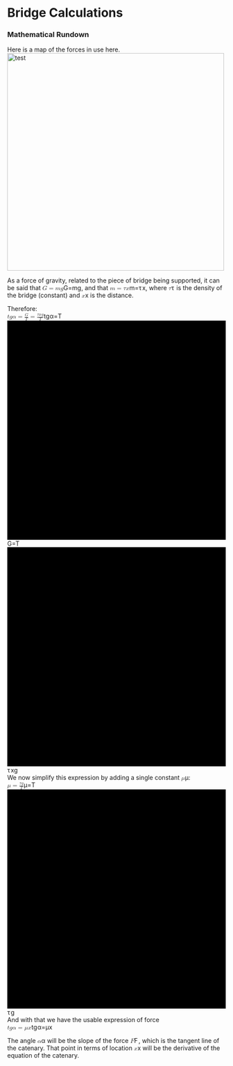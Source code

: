 <!DOCTYPE html>
<html>

<head>
  <meta charset="utf-8">
  <meta name="viewport" content="width=device-width, initial-scale=1.0">
  <title>Initial Calculations</title>
  <link rel="stylesheet" href="https://stackedit.io/style.css" />
</head>

<body class="stackedit">
  <div class="stackedit__html"><h1 id="bridge-calculations">Bridge Calculations</h1>
<h3 id="mathematical-rundown">Mathematical Rundown</h3>
<p>Here is a map of the forces in use here.<br>
<img src="https://lh3.googleusercontent.com/kPflRKsdjN75qz0TqPaPiLtsawX1owV9nghYOuvZLJ7RtvpSpv0x_VhpE6vz6RpNxKBomyMyQ8p7IEH2hxtXU8JrU4YqHfq4k1a1JjYwF1rCCrhQd51feInV6LL3R6LdVgUJtXSU2cITal-WQg" alt="test" width="500"></p>
<p>As a force of gravity, related to the piece of bridge being supported, it can be said that <span class="katex--inline"><span class="katex"><span class="katex-mathml"><math><semantics><mrow><mi>G</mi><mo>=</mo><mi>m</mi><mi>g</mi></mrow><annotation encoding="application/x-tex">G=mg</annotation></semantics></math></span><span class="katex-html" aria-hidden="true"><span class="strut" style="height: 0.68333em;"></span><span class="strut bottom" style="height: 0.87777em; vertical-align: -0.19444em;"></span><span class="base"><span class="mord mathit">G</span><span class="mrel">=</span><span class="mord mathit">m</span><span class="mord mathit" style="margin-right: 0.03588em;">g</span></span></span></span></span>, and that <span class="katex--inline"><span class="katex"><span class="katex-mathml"><math><semantics><mrow><mi>m</mi><mo>=</mo><mi>τ</mi><mi>x</mi></mrow><annotation encoding="application/x-tex">m=\tau x</annotation></semantics></math></span><span class="katex-html" aria-hidden="true"><span class="strut" style="height: 0.43056em;"></span><span class="strut bottom" style="height: 0.43056em; vertical-align: 0em;"></span><span class="base"><span class="mord mathit">m</span><span class="mrel">=</span><span class="mord mathit" style="margin-right: 0.1132em;">τ</span><span class="mord mathit">x</span></span></span></span></span>, where <span class="katex--inline"><span class="katex"><span class="katex-mathml"><math><semantics><mrow><mi>τ</mi></mrow><annotation encoding="application/x-tex">\tau</annotation></semantics></math></span><span class="katex-html" aria-hidden="true"><span class="strut" style="height: 0.43056em;"></span><span class="strut bottom" style="height: 0.43056em; vertical-align: 0em;"></span><span class="base"><span class="mord mathit" style="margin-right: 0.1132em;">τ</span></span></span></span></span> is the density of the bridge (constant) and <span class="katex--inline"><span class="katex"><span class="katex-mathml"><math><semantics><mrow><mi>x</mi></mrow><annotation encoding="application/x-tex">x</annotation></semantics></math></span><span class="katex-html" aria-hidden="true"><span class="strut" style="height: 0.43056em;"></span><span class="strut bottom" style="height: 0.43056em; vertical-align: 0em;"></span><span class="base"><span class="mord mathit">x</span></span></span></span></span> is the distance.</p>
<p>Therefore:<br>
<span class="katex--display"><span class="katex-display"><span class="katex"><span class="katex-mathml"><math><semantics><mrow><mi>t</mi><mi>g</mi><mi>α</mi><mo>=</mo><mfrac><mrow><mi>G</mi></mrow><mrow><mi>T</mi></mrow></mfrac><mo>=</mo><mfrac><mrow><mi>τ</mi><mi>x</mi><mi>g</mi></mrow><mrow><mi>T</mi></mrow></mfrac></mrow><annotation encoding="application/x-tex">tg\alpha=\frac{G}{T}=\frac{\tau xg}{T}</annotation></semantics></math></span><span class="katex-html" aria-hidden="true"><span class="strut" style="height: 1.36033em;"></span><span class="strut bottom" style="height: 2.04633em; vertical-align: -0.686em;"></span><span class="base"><span class="mord mathit">t</span><span class="mord mathit" style="margin-right: 0.03588em;">g</span><span class="mord mathit" style="margin-right: 0.0037em;">α</span><span class="mrel">=</span><span class="mord"><span class="mopen nulldelimiter"></span><span class="mfrac"><span class="vlist-t vlist-t2"><span class="vlist-r"><span class="vlist" style="height: 1.36033em;"><span class="" style="top: -2.314em;"><span class="pstrut" style="height: 3em;"></span><span class="mord"><span class="mord mathit" style="margin-right: 0.13889em;">T</span></span></span><span class="" style="top: -3.23em;"><span class="pstrut" style="height: 3em;"></span><span class="frac-line hide-tail" style="height: 0.04em;"><svg width="400em" height="400em" viewBox="0 0 400000 400000" preserveAspectRatio="xMinYMin slice"><path d="M0 0 h400000 v400000 h-400000z M0 0 h400000 v400000 h-400000z"></path></svg></span></span><span class="" style="top: -3.677em;"><span class="pstrut" style="height: 3em;"></span><span class="mord"><span class="mord mathit">G</span></span></span></span><span class="vlist-s">​</span></span><span class="vlist-r"><span class="vlist" style="height: 0.686em;"></span></span></span></span><span class="mclose nulldelimiter"></span></span><span class="mrel">=</span><span class="mord"><span class="mopen nulldelimiter"></span><span class="mfrac"><span class="vlist-t vlist-t2"><span class="vlist-r"><span class="vlist" style="height: 1.10756em;"><span class="" style="top: -2.314em;"><span class="pstrut" style="height: 3em;"></span><span class="mord"><span class="mord mathit" style="margin-right: 0.13889em;">T</span></span></span><span class="" style="top: -3.23em;"><span class="pstrut" style="height: 3em;"></span><span class="frac-line hide-tail" style="height: 0.04em;"><svg width="400em" height="400em" viewBox="0 0 400000 400000" preserveAspectRatio="xMinYMin slice"><path d="M0 0 h400000 v400000 h-400000z M0 0 h400000 v400000 h-400000z"></path></svg></span></span><span class="" style="top: -3.677em;"><span class="pstrut" style="height: 3em;"></span><span class="mord"><span class="mord mathit" style="margin-right: 0.1132em;">τ</span><span class="mord mathit">x</span><span class="mord mathit" style="margin-right: 0.03588em;">g</span></span></span></span><span class="vlist-s">​</span></span><span class="vlist-r"><span class="vlist" style="height: 0.686em;"></span></span></span></span><span class="mclose nulldelimiter"></span></span></span></span></span></span></span><br>
We now simplify this expression by adding a single constant <span class="katex--inline"><span class="katex"><span class="katex-mathml"><math><semantics><mrow><mi>μ</mi></mrow><annotation encoding="application/x-tex">\mu</annotation></semantics></math></span><span class="katex-html" aria-hidden="true"><span class="strut" style="height: 0.43056em;"></span><span class="strut bottom" style="height: 0.625em; vertical-align: -0.19444em;"></span><span class="base"><span class="mord mathit">μ</span></span></span></span></span>:<br>
<span class="katex--display"><span class="katex-display"><span class="katex"><span class="katex-mathml"><math><semantics><mrow><mi>μ</mi><mo>=</mo><mfrac><mrow><mi>τ</mi><mi>g</mi></mrow><mrow><mi>T</mi></mrow></mfrac></mrow><annotation encoding="application/x-tex">\mu=\frac{\tau g}{T}</annotation></semantics></math></span><span class="katex-html" aria-hidden="true"><span class="strut" style="height: 1.10756em;"></span><span class="strut bottom" style="height: 1.79356em; vertical-align: -0.686em;"></span><span class="base"><span class="mord mathit">μ</span><span class="mrel">=</span><span class="mord"><span class="mopen nulldelimiter"></span><span class="mfrac"><span class="vlist-t vlist-t2"><span class="vlist-r"><span class="vlist" style="height: 1.10756em;"><span class="" style="top: -2.314em;"><span class="pstrut" style="height: 3em;"></span><span class="mord"><span class="mord mathit" style="margin-right: 0.13889em;">T</span></span></span><span class="" style="top: -3.23em;"><span class="pstrut" style="height: 3em;"></span><span class="frac-line hide-tail" style="height: 0.04em;"><svg width="400em" height="400em" viewBox="0 0 400000 400000" preserveAspectRatio="xMinYMin slice"><path d="M0 0 h400000 v400000 h-400000z M0 0 h400000 v400000 h-400000z"></path></svg></span></span><span class="" style="top: -3.677em;"><span class="pstrut" style="height: 3em;"></span><span class="mord"><span class="mord mathit" style="margin-right: 0.1132em;">τ</span><span class="mord mathit" style="margin-right: 0.03588em;">g</span></span></span></span><span class="vlist-s">​</span></span><span class="vlist-r"><span class="vlist" style="height: 0.686em;"></span></span></span></span><span class="mclose nulldelimiter"></span></span></span></span></span></span></span><br>
And with that we have the usable expression of force<br>
<span class="katex--display"><span class="katex-display"><span class="katex"><span class="katex-mathml"><math><semantics><mrow><mi>t</mi><mi>g</mi><mi>α</mi><mo>=</mo><mi>μ</mi><mi>x</mi></mrow><annotation encoding="application/x-tex">tg\alpha=\mu x</annotation></semantics></math></span><span class="katex-html" aria-hidden="true"><span class="strut" style="height: 0.61508em;"></span><span class="strut bottom" style="height: 0.80952em; vertical-align: -0.19444em;"></span><span class="base"><span class="mord mathit">t</span><span class="mord mathit" style="margin-right: 0.03588em;">g</span><span class="mord mathit" style="margin-right: 0.0037em;">α</span><span class="mrel">=</span><span class="mord mathit">μ</span><span class="mord mathit">x</span></span></span></span></span></span></p>
<p>The angle <span class="katex--inline"><span class="katex"><span class="katex-mathml"><math><semantics><mrow><mi>α</mi></mrow><annotation encoding="application/x-tex">\alpha</annotation></semantics></math></span><span class="katex-html" aria-hidden="true"><span class="strut" style="height: 0.43056em;"></span><span class="strut bottom" style="height: 0.43056em; vertical-align: 0em;"></span><span class="base"><span class="mord mathit" style="margin-right: 0.0037em;">α</span></span></span></span></span> will be the slope of the force <span class="katex--inline"><span class="katex"><span class="katex-mathml"><math><semantics><mrow><mi>F</mi></mrow><annotation encoding="application/x-tex">F</annotation></semantics></math></span><span class="katex-html" aria-hidden="true"><span class="strut" style="height: 0.68333em;"></span><span class="strut bottom" style="height: 0.68333em; vertical-align: 0em;"></span><span class="base"><span class="mord mathit" style="margin-right: 0.13889em;">F</span></span></span></span></span>, which is the tangent line of the catenary. That point in terms of location <span class="katex--inline"><span class="katex"><span class="katex-mathml"><math><semantics><mrow><mi>x</mi></mrow><annotation encoding="application/x-tex">x</annotation></semantics></math></span><span class="katex-html" aria-hidden="true"><span class="strut" style="height: 0.43056em;"></span><span class="strut bottom" style="height: 0.43056em; vertical-align: 0em;"></span><span class="base"><span class="mord mathit">x</span></span></span></span></span> will be the derivative of the equation of the catenary.</p>
</div>
</body>

</html>
